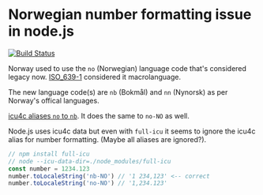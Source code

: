 # Norwegian number formatting issue in node.js

[![Build Status](https://travis-ci.org/csabapalfi/norwegian-numbers.svg?branch=master)](https://travis-ci.org/csabapalfi/norwegian-numbers)

Norway used to use the `no` (Norwegian) language code that's considered legacy now. [ISO_639-1]( https://en.wikipedia.org/wiki/List_of_ISO_639-1_codes) considered it macrolanguage.

The new language code(s) are `nb` (Bokmål) and `nn` (Nynorsk) as per Norway's offical languages.

[icu4c aliases `no` to `nb`](https://github.com/unicode-org/icu/blob/master/icu4c/source/data/lang/no.txt). It does the same to `no-NO` as well.

Node.js uses icu4c data but even with `full-icu` it seems to ignore the icu4c alias for number formatting. (Maybe all aliases are ignored?).

```js
// npm install full-icu
// node --icu-data-dir=./node_modules/full-icu
const number = 1234.123
number.toLocaleString('nb-NO') // '1 234,123' <-- correct
number.toLocaleString('no-NO') // '1,234.123'
```

